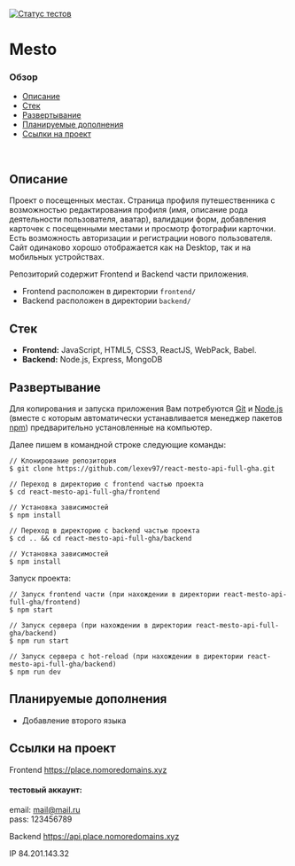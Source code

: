 [![Статус тестов](../../actions/workflows/tests.yml/badge.svg)](../../actions/workflows/tests.yml)

# **Mesto**

### Обзор
* [Описание](#описание)
* [Стек](#стек)
* [Развертывание](#развертывание)
* [Планируемые дополнения](#планируемые-дополнения)
* [Ссылки на проект](#ссылки-на-проект)
<br>

## Описание

Проект о посещенных местах. Страница профиля путешественника с возможностью редактирования профиля (имя, описание рода деятельности пользователя, аватар), валидации форм, добавления карточек с посещенными местами и просмотр фотографии карточки. 
Есть возможность авторизации и регистрации нового пользователя. Сайт одинаково хорошо отображается как на Desktop, так и на мобильных устройствах.

Репозиторий содержит Frontend и Backend части приложения. 
- Frontend расположен в директории `frontend/` 
- Backend расположен в директории `backend/`

## Стек

- **Frontend:** JavaScript, HTML5, CSS3, ReactJS, WebPack, Babel.
- **Backend:** Node.js, Express, MongoDB

## Развертывание

Для копирования и запуска приложения Вам потребуются [Git](https://git-scm.com/) и [Node.js](https://nodejs.org/en/download/) (вместе с которым автоматически устанавливается менеджер пакетов [npm](http://npmjs.com/)) предварительно установленные на компьютер.

Далее пишем в командной строке следующие команды:

```
// Клонирование репозитория
$ git clone https://github.com/lexev97/react-mesto-api-full-gha.git

// Переход в директорию с frontend частью проекта
$ cd react-mesto-api-full-gha/frontend

// Установка зависимостей
$ npm install

// Переход в директорию с backend частью проекта
$ cd .. && cd react-mesto-api-full-gha/backend

// Установка зависимостей
$ npm install
```

Запуск проекта:

```
// Запуск frontend части (при нахождении в директории react-mesto-api-full-gha/frontend)
$ npm start

// Запуск сервера (при нахождении в директории react-mesto-api-full-gha/backend)
$ npm run start 

// Запуск сервера с hot-reload (при нахождении в директории react-mesto-api-full-gha/backend)
$ npm run dev
```

## Планируемые дополнения

- Добавление второго языка

## Ссылки на проект

Frontend https://place.nomoredomains.xyz 

#### тестовый аккаунт:
email: mail@mail.ru<br/>
pass: 123456789<br/>

Backend https://api.place.nomoredomains.xyz

IP 84.201.143.32
